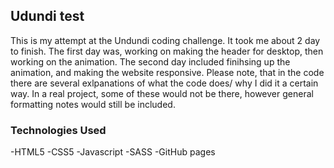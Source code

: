 ## Udundi test

This is my attempt at the Undundi coding challenge. It took me about 2 day to finish. The first day was, working on making the header for desktop, then working on the animation. The second day included finihsing up the animation, and making the website responsive. Please note, that in the code there are several exlpanations of what the code does/ why I did it a certain way. In a real project, some of these would not be there, however general formatting notes would still be included.

### Technologies Used

-HTML5
-CSS5
-Javascript
-SASS
-GitHub pages
